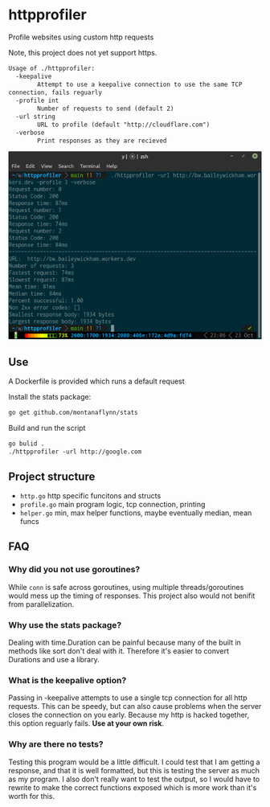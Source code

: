 # httpprofiler
Profile websites using custom http requests

Note, this project does not yet support https.
```
Usage of ./httpprofiler:
  -keepalive
        Attempt to use a keepalive connection to use the same TCP connection, fails reguarly
  -profile int
        Number of requests to send (default 2)
  -url string
        URL to profile (default "http://cloudflare.com")
  -verbose
        Print responses as they are recieved
```
![bw.baileywickham.workers.dev](workers.png)

## Use
A Dockerfile is provided which runs a default request

Install the stats package:
```bash
go get github.com/montanaflynn/stats
```

Build and run the script
```golang
go bulid .
./httpprofiler -url http://google.com
```

## Project structure
- `http.go` http specific funcitons and structs
- `profile.go` main program logic, tcp connection, printing
- `helper.go` min, max helper functions, maybe eventually median, mean funcs

## FAQ
### Why did you not use goroutines?
While `conn` is safe across goroutines, using multiple threads/goroutines would mess up the timing of responses. This project also would not benifit from parallelization.

### Why use the stats package?
Dealing with time.Duration can be painful because many of the built in methods like sort don't deal with it. Therefore it's easier to convert Durations and use a library.

### What is the keepalive option?
Passing in -keepalive attempts to use a single tcp connection for all http requests. This can be speedy, but can also cause problems when the server closes the connection on you early. Because my http is hacked together, this option reguarly fails. **Use at your own risk**.

### Why are there no tests?
Testing this program would be a little difficult. I could test that I am getting a response, and that it is well formatted, but this is testing the server as much as my program. I also don't really want to test the output, so I would have to rewrite to make the correct functions exposed which is more work than it's worth for this. 


